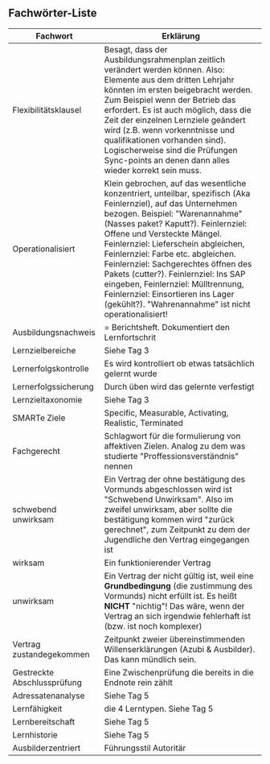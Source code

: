 ## Fachwörter-Liste

Fachwort             | Erklärung
---------------------|------------
Flexibilitätsklausel | Besagt, dass der Ausbildungsrahmenplan zeitlich verändert werden können. Also: Elemente aus dem dritten Lehrjahr könnten im ersten beigebracht werden. Zum Beispiel wenn der Betrieb das erfordert. Es ist auch möglich, dass die Zeit der einzelnen Lernziele geändert wird (z.B. wenn vorkenntnisse und qualifikationen vorhanden sind). Logischerweise sind die Prüfungen Sync-points an denen dann alles wieder korrekt sein muss.
Operationalisiert    | Klein gebrochen, auf das wesentliche konzentriert, unteilbar, spezifisch (Aka Feinlernziel), auf das Unternehmen bezogen. Beispiel: "Warenannahme" (Nasses paket? Kaputt?). Feinlernziel: Offene und Versteckte Mängel. Feinlernziel: Lieferschein abgleichen, Feinlernziel: Farbe etc. abgleichen. Feinlernziel: Sachgerechtes öffnen des Pakets (cutter?). Feinlernziel: Ins SAP eingeben, Feinlernziel: Mülltrennung, Feinlernziel: Einsortieren ins Lager (gekühlt?). "Wahrenannahme" ist nicht operationalisiert!
Ausbildungsnachweis  | = Berichtsheft. Dokumentiert den Lernfortschrit
Lernzielbereiche     | Siehe Tag 3
Lernerfolgskontrolle | Es wird kontrolliert ob etwas tatsächlich gelernt wurde
Lernerfolgssicherung | Durch üben wird das gelernte verfestigt
Lernzieltaxonomie    | Siehe Tag 3
SMARTe Ziele         | Specific, Measurable, Activating, Realistic, Terminated 
Fachgerecht          | Schlagwort für die formulierung von affektiven Zielen. Analog zu dem was studierte "Proffessionsverständnis" nennen
schwebend unwirksam  | Ein Vertrag der ohne bestätigung des Vormunds abgeschlossen wird ist "Schwebend Unwirksam". Also im zweifel unwirksam, aber sollte die bestätigung kommen wird "zurück gerechnet", zum Zeitpunkt zu dem der Jugendliche den Vertrag eingegangen ist
wirksam              | Ein funktionierender Vertrag
unwirksam                   | Ein Vertrag der nicht gültig ist, weil eine **Grundbedingung** (die zustimmung des Vormunds) nicht erfüllt ist. Es heißt **NICHT** "nichtig"! Das wäre, wenn der Vertrag an sich irgendwie fehlerhaft ist (bzw. ist noch komplexer)
Vertrag zustandegekommen    | Zeitpunkt zweier übereinstimmenden Willenserklärungen (Azubi & Ausbilder). Das kann mündlich sein.
Gestreckte Abschlussprüfung | Eine Zwischenprüfung die bereits in die Endnote rein zählt
Adressatenanalyse           | Siehe Tag 5
Lernfähigkeit               | die 4 Lerntypen. Siehe Tag 5
Lernbereitschaft            | Siehe Tag 5
Lernhistorie                | Siehe Tag 5
Ausbilderzentriert          | Führungsstil Autoritär

